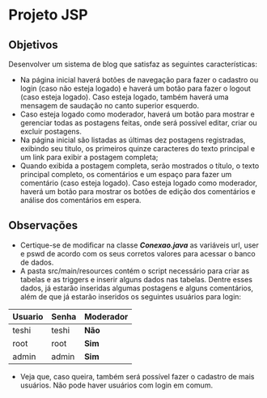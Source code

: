# Projeto JSP

## Objetivos
Desenvolver um sistema de blog que satisfaz as seguintes características:
- Na página inicial haverá botões de navegação para fazer o cadastro ou login (caso não esteja logado) e haverá um botão para fazer o logout (caso esteja logado). Caso esteja logado, também haverá uma mensagem de saudação no canto superior esquerdo.
- Caso esteja logado como moderador, haverá um botão para mostrar e gerenciar todas as postagens feitas, onde será possível editar, criar ou excluir postagens.
- Na página inicial são listadas as últimas dez postagens registradas, exibindo seu titulo, os primeiros quinze caracteres do texto principal e um link para exibir a postagem completa;
- Quando exibida a postagem completa, serão mostrados o título, o texto principal completo, os comentários e um espaço para fazer um comentário (caso esteja logado). Caso esteja logado como moderador, haverá um botão para mostrar os botões de edição dos comentários e análise dos comentários em espera.


## Observações
- Certique-se de modificar na classe _**Conexao.java**_ as variáveis url, user e pswd de acordo com os seus corretos valores para acessar o banco de dados.
- A pasta src/main/resources contém o script necessário para criar as tabelas e as triggers e inserir alguns dados nas tabelas. Dentre esses dados, já estarão inseridas algumas postagens e alguns comentários, além de que já estarão inseridos os seguintes usuários para login:

| Usuario | Senha | Moderador |
| ------- | ----- | --------- |
| teshi   | teshi | **Não**   |
| root    | root  | **Sim**   |
| admin   | admin | **Sim**   |

- Veja que, caso queira, também será possível fazer o cadastro de mais usuários. Não pode haver usuários com login em comum.
